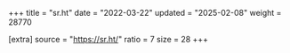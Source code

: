 +++
title = "sr.ht"
date = "2022-03-22"
updated = "2025-02-08"
weight = 28770

[extra]
source = "https://sr.ht/"
ratio = 7
size = 28
+++
